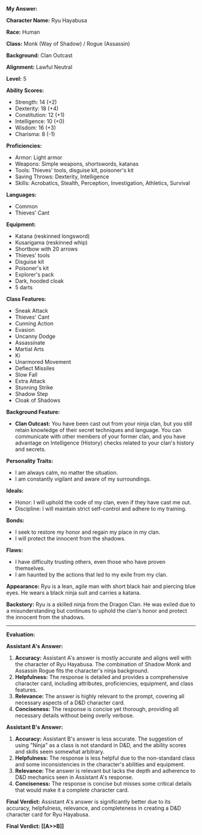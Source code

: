 
**My Answer:**

**Character Name:** Ryu Hayabusa

**Race:** Human

**Class:** Monk (Way of Shadow) / Rogue (Assassin)

**Background:** Clan Outcast

**Alignment:** Lawful Neutral

**Level:** 5

**Ability Scores:**
- Strength: 14 (+2)
- Dexterity: 18 (+4)
- Constitution: 12 (+1)
- Intelligence: 10 (+0)
- Wisdom: 16 (+3)
- Charisma: 8 (-1)

**Proficiencies:**
- Armor: Light armor
- Weapons: Simple weapons, shortswords, katanas
- Tools: Thieves' tools, disguise kit, poisoner's kit
- Saving Throws: Dexterity, Intelligence
- Skills: Acrobatics, Stealth, Perception, Investigation, Athletics, Survival

**Languages:**
- Common
- Thieves' Cant

**Equipment:**
- Katana (reskinned longsword)
- Kusarigama (reskinned whip)
- Shortbow with 20 arrows
- Thieves' tools
- Disguise kit
- Poisoner's kit
- Explorer's pack
- Dark, hooded cloak
- 5 darts

**Class Features:**
- Sneak Attack
- Thieves' Cant
- Cunning Action
- Evasion
- Uncanny Dodge
- Assassinate
- Martial Arts
- Ki
- Unarmored Movement
- Deflect Missiles
- Slow Fall
- Extra Attack
- Stunning Strike
- Shadow Step
- Cloak of Shadows

**Background Feature:**
- **Clan Outcast:** You have been cast out from your ninja clan, but you still retain knowledge of their secret techniques and language. You can communicate with other members of your former clan, and you have advantage on Intelligence (History) checks related to your clan's history and secrets.

**Personality Traits:**
- I am always calm, no matter the situation.
- I am constantly vigilant and aware of my surroundings.

**Ideals:**
- Honor: I will uphold the code of my clan, even if they have cast me out.
- Discipline: I will maintain strict self-control and adhere to my training.

**Bonds:**
- I seek to restore my honor and regain my place in my clan.
- I will protect the innocent from the shadows.

**Flaws:**
- I have difficulty trusting others, even those who have proven themselves.
- I am haunted by the actions that led to my exile from my clan.

**Appearance:**
Ryu is a lean, agile man with short black hair and piercing blue eyes. He wears a black ninja suit and carries a katana.

**Backstory:**
Ryu is a skilled ninja from the Dragon Clan. He was exiled due to a misunderstanding but continues to uphold the clan's honor and protect the innocent from the shadows.

---

**Evaluation:**

**Assistant A's Answer:**

1. **Accuracy:** Assistant A's answer is mostly accurate and aligns well with the character of Ryu Hayabusa. The combination of Shadow Monk and Assassin Rogue fits the character's ninja background.
2. **Helpfulness:** The response is detailed and provides a comprehensive character card, including attributes, proficiencies, equipment, and class features.
3. **Relevance:** The answer is highly relevant to the prompt, covering all necessary aspects of a D&D character card.
4. **Conciseness:** The response is concise yet thorough, providing all necessary details without being overly verbose.

**Assistant B's Answer:**

1. **Accuracy:** Assistant B's answer is less accurate. The suggestion of using "Ninja" as a class is not standard in D&D, and the ability scores and skills seem somewhat arbitrary.
2. **Helpfulness:** The response is less helpful due to the non-standard class and some inconsistencies in the character's abilities and equipment.
3. **Relevance:** The answer is relevant but lacks the depth and adherence to D&D mechanics seen in Assistant A's response.
4. **Conciseness:** The response is concise but misses some critical details that would make it a complete character card.

**Final Verdict:**
Assistant A's answer is significantly better due to its accuracy, helpfulness, relevance, and completeness in creating a D&D character card for Ryu Hayabusa.

**Final Verdict: [[A>>B]]**